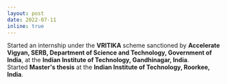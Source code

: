 ```yaml
---
layout: post
date: 2022-07-11
inline: true
---
```


Started an internship under the <b>VRITIKA</b> scheme sanctioned by <b>Accelerate Vigyan, SERB, Department of Science and Technology, Government of India</b>, at the <b>Indian Institute of Technology, Gandhinagar, India</b>.<br>
Started <b>Master's thesis</b> at the <b>Indian Institute of Technology, Roorkee, India</b>.

